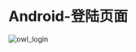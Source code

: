 # Android-登陆页面
![owl_login](https://github.com/binglingziyu/Android-LoginPage/tree/master/screenshot/owl_login.gif)
